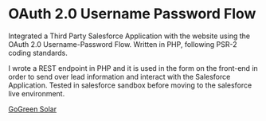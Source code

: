 # OAuth 2.0 Username Password Flow
 Integrated a Third Party Salesforce Application with the website using the OAuth 2.0 Username-Password Flow.  Written in PHP, following PSR-2 coding standards.

I wrote a REST endpoint in PHP and it is used in the form on the front-end in order to send over lead information and interact with the Salesforce Application.  Tested in salesforce sandbox before moving to the salesforce live environment.

[GoGreen Solar](http://hiregogreen.com/)

